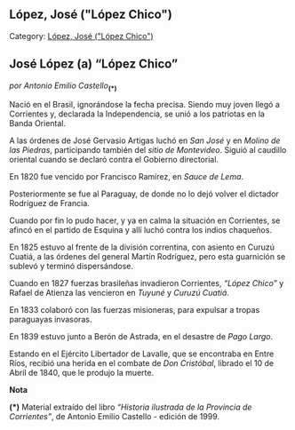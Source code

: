 ## López, José ("López Chico")

Category: [López, José ("López Chico")](http://descubrircorrientes.com.ar/2012/index.php/2016-biografias/l-m-n-n-o-p-q/lopez-jose-qlopez-chicoq)

## José López (a) “López Chico”

_por Antonio Emilio Castello_<sub><strong><span>(*)</span></strong></sub>

Nació en el Brasil, ignorándose la fecha precisa. Siendo muy joven llegó a Corrientes y, declarada la Independencia, se unió a los patriotas en la Banda Oriental.

A las órdenes de José Gervasio Artigas luchó en _San José_ y en _Molino de las Piedras_, participando también del _sitio de Montevideo_. Siguió al caudillo oriental cuando se declaró contra el Gobierno directorial.

En 1820 fue vencido por Francisco Ramírez, en _Sauce de Lema_.

Posteriormente se fue al Paraguay, de donde no lo dejó volver el dictador Rodríguez de Francia.

Cuando por fin lo pudo hacer, y ya en calma la situación en Corrientes, se afincó en el partido de Esquina y allí luchó contra los indios chaqueños.

En 1825 estuvo al frente de la división correntina, con asiento en Curuzú Cuatiá, a las órdenes del general Martín Rodríguez, pero esta guarnición se sublevó y terminó dispersándose.

Cuando en 1827 fuerzas brasileñas invadieron Corrientes, _“López Chico”_ y Rafael de Atienza las vencieron en _Tuyuné_ y _Curuzú Cuatiá_.

En 1833 colaboró con las fuerzas misioneras, para expulsar a tropas paraguayas invasoras.

En 1839 estuvo junto a Berón de Astrada, en el desastre de _Pago Largo_.

Estando en el Ejército Libertador de Lavalle, que se encontraba en Entre Ríos, recibió una herida en el combate de _Don Cristóbal_, librado el 10 de Abril de 1840, que le produjo la muerte.

**Nota**

**(\*)** Material extraído del libro _“Historia ilustrada de la Provincia de Corrientes”_, de Antonio Emilio Castello - edición de 1999.
